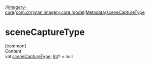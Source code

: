 //[imagery-core](../../../index.md)/[com.chrynan.imagery.core.model](../index.md)/[Metadata](index.md)/[sceneCaptureType](scene-capture-type.md)



# sceneCaptureType  
[common]  
Content  
val [sceneCaptureType](scene-capture-type.md): [Int](https://kotlinlang.org/api/latest/jvm/stdlib/kotlin/-int/index.html)? = null  



